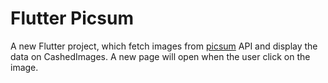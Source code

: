 # Flutter Picsum

A new Flutter project, which fetch images from [picsum](https://picsum.photos/) API and display the data on CashedImages.
A new page will open when the user click on the image.
